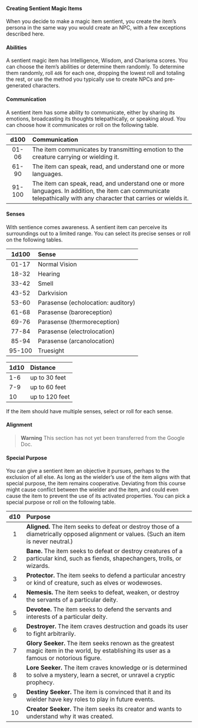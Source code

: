 #### Creating Sentient Magic Items

When you decide to make a magic item sentient, you create the item’s persona in the same way you would create an NPC, with a few exceptions described here.

#### Abilities

A sentient magic item has Intelligence, Wisdom, and Charisma scores.
You can choose the item’s abilities or determine them randomly.
To determine them randomly, roll `4d6` for each one, dropping the lowest roll and totaling the rest, or use the method you typically use to create NPCs and pre-generated characters.

#### Communication

A sentient item has some ability to communicate, either by sharing its emotions, broadcasting its thoughts telepathically, or speaking aloud.
You can choose how it communicates or roll on the following table.

|  d100  | Communication                                                                                                                                                      |
|:------:|:-------------------------------------------------------------------------------------------------------------------------------------------------------------------|
| 01-06  | The item communicates by transmitting emotion to the creature carrying or wielding it.                                                                             |
| 61-90  | The item can speak, read, and understand one or more languages.                                                                                                    |
| 91-100 | The item can speak, read, and understand one or more languages. In addition, the item can communicate telepathically with any character that carries or wields it. |

#### Senses

With sentience comes awareness.
A sentient item can perceive its surroundings out to a limited range.
You can select its precise senses or roll on the following tables.

|  1d100 | Sense                               |
|:------:|:------------------------------------|
| 01-17  | Normal Vision                       |
| 18-32  | Hearing                             |
| 33-42  | Smell                               |
| 43-52  | Darkvision                          |
| 53-60  | Parasense (echolocation: auditory)  |
| 61-68  | Parasense (baroreception)           |
| 69-76  | Parasense (thermoreception)         |
| 77-84  | Parasense (electrolocation)         |
| 85-94  | Parasense (arcanolocation)          |
| 95-100 | Truesight                           |

| 1d10 | Distance       |
|:-----|:---------------|
|  1-6 | up to 30 feet  |
|  7-9 | up to 60 feet  |
|   10 | up to 120 feet |

If the item should have multiple senses, select or roll for each sense.

#### Alignment

> **Warning**
> This section has not yet been transferred from the Google Doc.

#### Special Purpose

You can give a sentient item an objective it pursues, perhaps to the exclusion of all else.
As long as the wielder’s use of the item aligns with that special purpose, the item remains cooperative.
Deviating from this course might cause conflict between the wielder and the item, and could even cause the item to prevent the use of its activated properties.
You can pick a special purpose or roll on the following table.

| d10 | Purpose                                                                                                                                    |
|:---:|:-------------------------------------------------------------------------------------------------------------------------------------------|
|  1  | **Aligned.** The item seeks to defeat or destroy those of a diametrically opposed alignment or values. (Such an item is never neutral.)    |
|  2  | **Bane.** The item seeks to defeat or destroy creatures of a particular kind, such as fiends, shapechangers, trolls, or wizards.           |
|  3  | **Protector.** The item seeks to defend a particular ancestry or kind of creature, such as elves or wodewoses.                             |
|  4  | **Nemesis.** The item seeks to defeat, weaken, or destroy the servants of a particular deity.                                              |
|  5  | **Devotee.** The item seeks to defend the servants and interests of a particular deity.                                                    |
|  6  | **Destroyer.** The item craves destruction and goads its user to fight arbitrarily.                                                        |
|  7  | **Glory Seeker.** The item seeks renown as the greatest magic item in the world, by establishing its user as a famous or notorious figure. |
|  8  | **Lore Seeker.** The item craves knowledge or is determined to solve a mystery, learn a secret, or unravel a cryptic prophecy.             |
|  9  | **Destiny Seeker.** The item is convinced that it and its wielder have key roles to play in future events.                                 |
| 10  | **Creator Seeker.** The item seeks its creator and wants to understand why it was created.                                                 |
